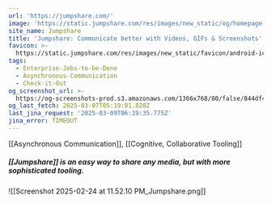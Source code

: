```yaml
---
url: 'https://jumpshare.com/'
image: 'https://static.jumpshare.com/res/images/new_static/og/homepage.png'
site_name: Jumpshare
title: 'Jumpshare: Communicate better with Videos, GIFs & Screenshots'
favicon: >-
  https://static.jumpshare.com/res/images/new_static/favicon/android-icon-192x192.png
tags:
  - Enterprise-Jobs-to-be-Done
  - Asynchronous-Communication
  - Check-it-Out
og_screenshot_url: >-
  https://og-screenshots-prod.s3.amazonaws.com/1366x768/80/false/844df42efb9ecc1bdda48b735b1cbb6d8ecd910bb490c81b80c1d4fe183e8110.jpeg
og_last_fetch: 2025-03-07T05:19:01.828Z
last_jina_request: '2025-03-09T06:19:35.775Z'
jina_error: TIMEOUT
---
```

[[Asynchronous Communication]], [[Cognitive, Collaborative Tooling]]
##### [[Jumpshare]] is an easy way to share any media, but with more sophisticated tooling.
![[Screenshot 2025-02-24 at 11.52.10 PM_Jumpshare.png]]
